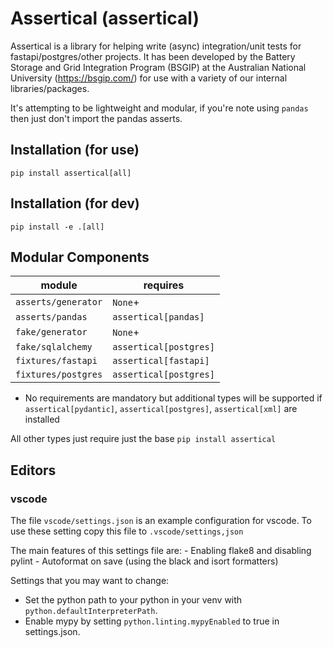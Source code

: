 # Assertical (assertical)

Assertical is a library for helping write (async) integration/unit tests for fastapi/postgres/other projects. It has been developed by the Battery Storage and Grid Integration Program (BSGIP) at the Australian National University (https://bsgip.com/) for use with a variety of our internal libraries/packages.

It's attempting to be lightweight and modular, if you're note using `pandas` then just don't import the pandas asserts.

## Installation (for use)

`pip install assertical[all]`

## Installation (for dev)

`pip install -e .[all]`

## Modular Components

| **module** | **requires** |
| ---------- | ------------ |
| `asserts/generator` | `None`+ |
| `asserts/pandas` | `assertical[pandas]` |
| `fake/generator` | `None`+ |
| `fake/sqlalchemy` | `assertical[postgres]` |
| `fixtures/fastapi` | `assertical[fastapi]` |
| `fixtures/postgres` | `assertical[postgres]` |

+ No requirements are mandatory but additional types will be supported if `assertical[pydantic]`, `assertical[postgres]`, `assertical[xml]` are installed

All other types just require just the base `pip install assertical`

## Editors


### vscode

The file `vscode/settings.json` is an example configuration for vscode. To use these setting copy this file to `.vscode/settings,json`

The main features of this settings file are:
    - Enabling flake8 and disabling pylint
    - Autoformat on save (using the black and isort formatters)

Settings that you may want to change:
- Set the python path to your python in your venv with `python.defaultInterpreterPath`.
- Enable mypy by setting `python.linting.mypyEnabled` to true in settings.json.


